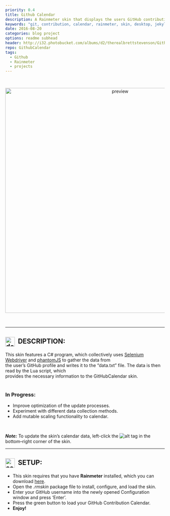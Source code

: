 ```yaml
---
priority: 0.4
title: Github Calendar
description: A Rainmeter skin that displays the users GitHub contribution calendar
keywords: "git, contribution, calendar, rainmeter, skin, desktop, jekyll, blog, github"
date: 2016-08-20
categories: blog project
options: readme subhead
header: http://i32.photobucket.com/albums/d2/therealbrettstevenson/Github/GithubCalendar/git2_zpsjx72lsmu.png
repo: GithubCalendar
tags:
  - Github
  - Rainmeter
  - projects
---  
```


<br>  
  <p align="center">
  <img src="http://i32.photobucket.com/albums/d2/therealbrettstevenson/Github/GithubCalendar/Preview_zpsqkjalr4s.gif" width="710" alt="preview" title="Preview">
  </p>
<br>  

___________________________   

## <img title="" alt="description" src="http://image.flaticon.com/icons/svg/149/149187.svg" height="30" width="30" align="absmiddle">&nbsp;&nbsp;DESCRIPTION:  

  This skin features a C# program, which collectively uses [Selenium Webdriver](http://www.seleniumhq.org/projects/webdriver/) and [phantomJS](http://phantomjs.org) to gather the data from  
  the user&rsquo;s GitHub profile and writes it to the &ldquo;data.txt&rdquo; file. The data is then read by the Lua script, which  
  provides the necessary information to the GitHubCalendar skin.  
<br>  

### In Progress:  
  * Improve optimization of the update processes.  
  * Experiment with different data collection methods.  
  * Add mutable scaling functionality to calendar.  
<br>  

***Note:*** To update the skin&rsquo;s calendar data, left-click the ![alt tag](http://i32.photobucket.com/albums/d2/therealbrettstevenson/Github/GithubCalendar/github_logo_zps1ftioupk.png) in the bottom&ndash;right corner of the skin.
<br>  

___________________________  

## <img title="" alt="setup" src="https://cloud.githubusercontent.com/assets/16360374/19178642/68628960-8c09-11e6-9a94-cd8461164666.png" height="30" width="30" align="absmiddle">&nbsp;&nbsp;SETUP:  

  * This skin requires that you have **Rainmeter** installed, which you can download [here](https://www.rainmeter.net/).  
  * Open the *.rmskin* package file to install, configure, and load the skin.  
  * Enter your GitHub username into the newly opened Configuration window and press &lsquo;Enter&rsquo;.  
  * Press the green button to load your GitHub Contribution Calendar.  
  * **Enjoy!**  

<br><br>  

